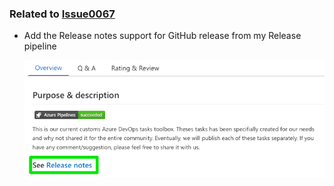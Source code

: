 
### Related to [Issue0067](https://github.com/expertasolutions/ExpertaDevOpsToolSet/issues/67)

- Add the Release notes support for GitHub release from my Release pipeline

  ![Issue0067](_ReleaseNotes/Issue0067/Issue0067-01.png)